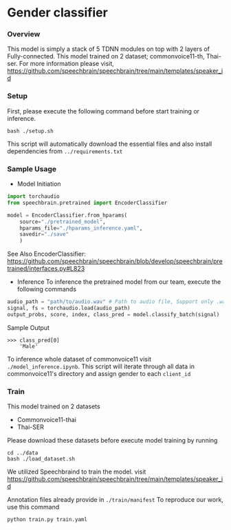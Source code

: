 # Gender classifier

### Overview
This model is simply a stack of 5 TDNN modules on top with 2 layers of Fully-connected. This model trained on 2 dataset; commonvoice11-th, Thai-ser.
For more information please visit, https://github.com/speechbrain/speechbrain/tree/main/templates/speaker_id

### Setup
First, please execute the following command before start training or inference.
```
bash ./setup.sh
```
This script will automatically download the essential files and also install dependencies from `../requirements.txt`

### Sample Usage
- Model Initiation

```py
import torchaudio
from speechbrain.pretrained import EncoderClassifier

model = EncoderClassifier.from_hparams(
    source="./pretrained_model", 
    hparams_file="./hparams_inference.yaml", 
    savedir="./save"
    )
```
See Also
EncoderClassifier: https://github.com/speechbrain/speechbrain/blob/develop/speechbrain/pretrained/interfaces.py#L823

- Inference
To inference the pretrained model from our team, execute the following commands
```py
audio_path = "path/to/audio.wav" # Path to audio file, Support only .wav format with 16kHz
signal, fs = torchaudio.load(audio_path) 
output_probs, score, index, class_pred = model.classify_batch(signal)
```

Sample Output
```
>>> class_pred[0]
    'Male'
```

To inference whole dataset of commonvoice11 visit `./model_inference.ipynb`. This script will iterate through all data in commonvoice11's directory and assign gender to each `client_id`


### Train
This model trained on 2 datasets
 - Commonvoice11-thai
 - Thai-SER

Please download these datasets before execute model training by running 
```console
cd ../data
bash ./load_dataset.sh
```

We utilized Speechbraind to train the model.
visit https://github.com/speechbrain/speechbrain/tree/main/templates/speaker_id

Annotation files already provide in `./train/manifest`
To reproduce our work, use this command
```py
python train.py train.yaml
```
